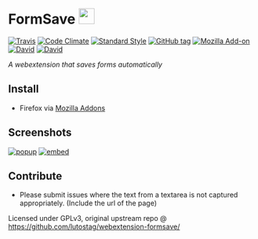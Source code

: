 # FormSave <img src="https://cdn.rawgit.com/lutostag/webextension-formsave/master/formsave/icons/icon.svg" alt="" width="32" height="32">
[![Travis](https://img.shields.io/travis/lutostag/webextension-formsave/master.svg)](https://travis-ci.org/lutostag/webextension-formsave) [![Code Climate](https://img.shields.io/codeclimate/github/lutostag/webextension-formsave.svg)](https://codeclimate.com/github/lutostag/webextension-formsave/) [![Standard Style](https://img.shields.io/badge/code%20style-standard-brightgreen.svg)](https://standardjs.com/) [![GitHub tag](https://img.shields.io/github/tag/lutostag/webextension-formsave.svg)](https://github.com/lutostag/webextension-formsave/) [![Mozilla Add-on](https://img.shields.io/amo/v/formsave.svg)](https://addons.mozilla.org/en-US/firefox/addon/formsave/) [![David](https://img.shields.io/david/lutostag/webextension-formsave.svg)](https://david-dm.org/lutostag/webextension-formsave) [![David](https://img.shields.io/david/dev/lutostag/webextension-formsave.svg)](https://david-dm.org/lutostag/webextension-formsave?type=dev)

*A webextension that saves forms automatically*

## Install
* Firefox via [Mozilla Addons](https://addons.mozilla.org/en-US/firefox/addon/formsave/)

## Screenshots
[![popup](https://cdn.rawgit.com/lutostag/webextension-formsave/master/doc/screenshots/popup.png)]()
[![embed](https://cdn.rawgit.com/lutostag/webextension-formsave/master/doc/screenshots/embed.png)]()

## Contribute
* Please submit issues where the text from a textarea is not captured appropriately. (Include the url of the page)

Licensed under GPLv3, original upstream repo @ https://github.com/lutostag/webextension-formsave/
